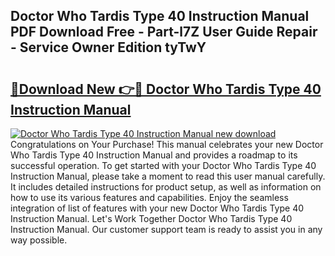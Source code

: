 ## Doctor Who Tardis Type 40 Instruction Manual PDF Download Free - Part-l7Z User Guide Repair - Service Owner Edition tyTwY

# <h2><a href="http://cf12649.oget.top/?id=Doctor+Who+Tardis+Type+40+Instruction+Manual">🔗Download New 👉🔴 Doctor Who Tardis Type 40 Instruction Manual</a></h2>

[![Doctor Who Tardis Type 40 Instruction Manual new download](https://i.imgur.com/5g1atiW.png)](http://cf12649.oget.top/?id=Doctor+Who+Tardis+Type+40+Instruction+Manual)
Congratulations on Your Purchase! This manual celebrates your new Doctor Who Tardis Type 40 Instruction Manual and provides a roadmap to its successful operation. To get started with your Doctor Who Tardis Type 40 Instruction Manual, please take a moment to read this user manual carefully. It includes detailed instructions for product setup, as well as information on how to use its various features and capabilities. Enjoy the seamless integration of list of features with your new Doctor Who Tardis Type 40 Instruction Manual. Let's Work Together Doctor Who Tardis Type 40 Instruction Manual. Our customer support team is ready to assist you in any way possible.
